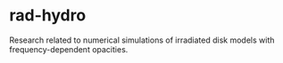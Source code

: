 # rad-hydro
Research related to numerical simulations of irradiated disk models with frequency-dependent opacities.
